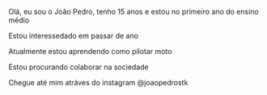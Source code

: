 Olá, eu sou o João Pedro, tenho 15 anos e estou no primeiro ano do ensino médio

Estou interessedado em passar de ano

Atualmente estou aprendendo como pilotar moto

Estou procurando colaborar na sociedade

Chegue até mim atráves do instagram @joaopedrostk

